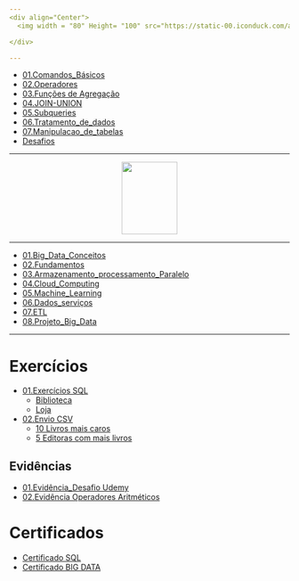 ```yaml
---
<div align="Center">
  <img width = "80" Height= "100" src="https://static-00.iconduck.com/assets.00/sql-database-generic-icon-1521x2048-d0vdpxpg.png">

</div>

---
```


-  [01.Comandos_Básicos](https://github.com/Geronimonetto/Engenharia_dados_AWS/tree/main/Sprint_02/SQL/Conte%C3%BAdo/01.Comandos_B%C3%A1sicos)
-  [02.Operadores](https://github.com/Geronimonetto/Engenharia_dados_AWS/tree/main/Sprint_02/SQL/Conte%C3%BAdo/02.Operadores)    
-  [03.Funções de Agregação](https://github.com/Geronimonetto/Engenharia_dados_AWS/tree/main/Sprint_02/SQL/Conte%C3%BAdo/03.Fun%C3%A7%C3%B5es%20de%20Agrega%C3%A7%C3%A3o)
-  [04.JOIN-UNION](https://github.com/Geronimonetto/Engenharia_dados_AWS/tree/main/Sprint_02/SQL/Conte%C3%BAdo/04.JOIN-UNION)
-  [05.Subqueries](https://github.com/Geronimonetto/Engenharia_dados_AWS/tree/main/Sprint_02/SQL/Conte%C3%BAdo/05.Subqueries)
-  [06.Tratamento_de_dados](https://github.com/Geronimonetto/Engenharia_dados_AWS/tree/main/Sprint_02/SQL/Conte%C3%BAdo/06.Tratamento_de_dados)
-  [07.Manipulacao_de_tabelas](https://github.com/Geronimonetto/Engenharia_dados_AWS/tree/main/Sprint_02/SQL/Conte%C3%BAdo/07.Manipulacao_de_tabelas)
-  [Desafios](https://github.com/Geronimonetto/Engenharia_dados_AWS/tree/main/Sprint_02/SQL/Conte%C3%BAdo/Desafios_Udemy)

---
<div align="Center">
  <img width = "100" Height= "130" src="https://codeit.us/storage/S9DtHZsnXGHpsyPrsFQyq3bvg90fAGlN15UUlxv6.png">

</div>

---


-  [01.Big_Data_Conceitos](https://github.com/Geronimonetto/Engenharia_dados_AWS/tree/main/Sprint_02/BIG_DATA/01.Big_Data_Conceitos)
-  [02.Fundamentos](https://github.com/Geronimonetto/Engenharia_dados_AWS/tree/main/Sprint_02/BIG_DATA/02.Fundamentos)    
-  [03.Armazenamento_processamento_Paralelo](https://github.com/Geronimonetto/Engenharia_dados_AWS/tree/main/Sprint_02/BIG_DATA/03.Armazenamento_processamento_Paralelo)
-  [04.Cloud_Computing](https://github.com/Geronimonetto/Engenharia_dados_AWS/tree/main/Sprint_02/BIG_DATA/04.Cloud_Computing)
-  [05.Machine_Learning](https://github.com/Geronimonetto/Engenharia_dados_AWS/tree/main/Sprint_02/BIG_DATA/05.Machine_Learning)
-  [06.Dados_serviços](https://github.com/Geronimonetto/Engenharia_dados_AWS/tree/main/Sprint_02/BIG_DATA/06.Dados_servi%C3%A7os)
-  [07.ETL](https://github.com/Geronimonetto/Engenharia_dados_AWS/tree/main/Sprint_02/BIG_DATA/07.ETL)
-  [08.Projeto_Big_Data](https://github.com/Geronimonetto/Engenharia_dados_AWS/tree/main/Sprint_02/BIG_DATA/08.Projeto_Big_Data)


---

# Exercícios

-  [01.Exercícios SQL ](https://github.com/Geronimonetto/Engenharia_dados_AWS/tree/main/Sprint_02/Exerc%C3%ADcios/SQL)
    - [Biblioteca](https://github.com/Geronimonetto/Engenharia_dados_AWS/tree/main/Sprint_02/Exerc%C3%ADcios/SQL/Exerc%C3%ADcio_Compass.UOL/Biblioteca)
    - [Loja](https://github.com/Geronimonetto/Engenharia_dados_AWS/tree/main/Sprint_02/Exerc%C3%ADcios/SQL/Exerc%C3%ADcio_Compass.UOL/Loja)
-  [02.Envio CSV](https://github.com/Geronimonetto/Engenharia_dados_AWS/tree/main/Sprint_02/Exerc%C3%ADcios/SQL/Envio_CSV)
    -  [10 Livros mais caros](https://github.com/Geronimonetto/Engenharia_dados_AWS/blob/main/Sprint_02/Exerc%C3%ADcios/SQL/Envio_CSV/10_livros_Mais_Caros.csv)
    -  [5 Editoras com mais livros](https://github.com/Geronimonetto/Engenharia_dados_AWS/blob/main/Sprint_02/Exerc%C3%ADcios/SQL/Envio_CSV/05_Editoras_Quantidade_Livros.csv)    


## Evidências

   -  [01.Evidência_Desafio Udemy](https://github.com/Geronimonetto/Engenharia_dados_AWS/blob/main/Sprint_02/Evid%C3%AAncias/01.Evid%C3%AAncia_Exerc%C3%ADcio_01.sql)
   -  [02.Evidência Operadores Aritméticos](https://github.com/Geronimonetto/Engenharia_dados_AWS/blob/main/Sprint_02/Evid%C3%AAncias/02.Evid%C3%AAncia_aula_09_OPERADORES_ARITM%C3%89TICOS.sql)
  
# Certificados

-  [Certificado SQL](https://github.com/Geronimonetto/Engenharia_dados_AWS/blob/main/Sprint_02/Certificados/Certificado_SQL.PNG)
-  [Certificado BIG DATA](https://github.com/Geronimonetto/Engenharia_dados_AWS/blob/main/Sprint_02/Certificados/Certificado_Big_Data.PNG)

